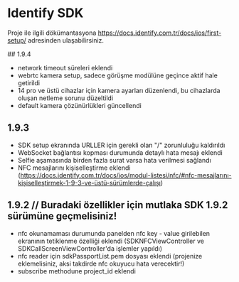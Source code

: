 # Identify SDK

Proje ile ilgili dökümantasyona https://docs.identify.com.tr/docs/ios/first-setup/ adresinden ulaşabilirsiniz.

## 1.9.4
- network timeout süreleri eklendi
- webrtc kamera setup, sadece görüşme modülüne geçince aktif hale getirildi
- 14 pro ve üstü cihazlar için kamera ayarları düzenlendi, bu cihazlarda oluşan netleme sorunu düzeltildi
- default kamera çözünürlükleri güncellendi

## 1.9.3
- SDK setup ekranında URLLER için gerekli olan "/" zorunluluğu kaldırıldı
- WebSocket bağlantısı kopması durumunda detaylı hata mesajı eklendi
- Selfie aşamasında birden fazla surat varsa hata verilmesi sağlandı
- NFC mesajlarını kişiselleştirme eklendi (https://docs.identify.com.tr/docs/ios/modul-listesi/nfc/#nfc-mesajlarını-kişiselleştirmek-1-9-3-ve-üstü-sürümlerde-çalışı)

## 1.9.2 // Buradaki özellikler için mutlaka SDK 1.9.2 sürümüne geçmelisiniz!
- nfc okunamaması durumunda panelden nfc key - value girilebilen ekranının tetiklenme özelliği eklendi (SDKNFCViewController ve SDKCallScreenViewController'da işlemler yapıldı)
- nfc reader için sdkPassportList.pem dosyası eklendi (projenize eklemelisiniz, aksi takdirde nfc okuyucu hata verecektir!)
- subscribe methodune project_id eklendi
